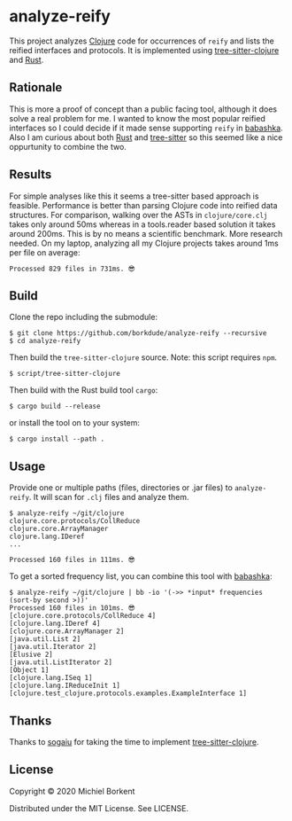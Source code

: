 # analyze-reify

This project analyzes [Clojure](http://clojure.org/) code for occurrences of
`reify` and lists the reified interfaces and protocols. It is implemented using
[tree-sitter-clojure](https://github.com/sogaiu/tree-sitter-clojure) and
[Rust](https://www.rust-lang.org/).

## Rationale

This is more a proof of concept than a public facing tool, although it does
solve a real problem for me. I wanted to know the most popular reified
interfaces so I could decide if it made sense supporting `reify` in
[babashka](https://github.com/borkdude/babashka/). Also I am curious about both
[Rust](https://www.rust-lang.org/) and
[tree-sitter](https://github.com/tree-sitter/) so this seemed like a nice
oppurtunity to combine the two.

## Results

For simple analyses like this it seems a tree-sitter based approach is
feasible. Performance is better than parsing Clojure code into reified data
structures. For comparison, walking over the ASTs in `clojure/core.clj` takes
only around 50ms whereas in a tools.reader based solution it takes around
200ms. This is by no means a scientific benchmark. More research needed. On my
laptop, analyzing all my Clojure projects takes around 1ms per file on average:

```
Processed 829 files in 731ms. 😎
```

## Build

Clone the repo including the submodule:

```
$ git clone https://github.com/borkdude/analyze-reify --recursive
$ cd analyze-reify
```

Then build the `tree-sitter-clojure` source. Note: this script
requires `npm`.

```
$ script/tree-sitter-clojure
```

Then build with the Rust build tool `cargo`:

```
$ cargo build --release
```

or install the tool on to your system:

```
$ cargo install --path .
```

## Usage

Provide one or multiple paths (files, directories or .jar files) to
`analyze-reify`. It will scan for `.clj` files and analyze them.

```
$ analyze-reify ~/git/clojure
clojure.core.protocols/CollReduce
clojure.core.ArrayManager
clojure.lang.IDeref
...

Processed 160 files in 111ms. 😎
```

To get a sorted frequency list, you can combine this tool with
[babashka](https://github.com/borkdude/babashka/):

```
$ analyze-reify ~/git/clojure | bb -io '(->> *input* frequencies (sort-by second >))'
Processed 160 files in 101ms. 😎
[clojure.core.protocols/CollReduce 4]
[clojure.lang.IDeref 4]
[clojure.core.ArrayManager 2]
[java.util.List 2]
[java.util.Iterator 2]
[Elusive 2]
[java.util.ListIterator 2]
[Object 1]
[clojure.lang.ISeq 1]
[clojure.lang.IReduceInit 1]
[clojure.test_clojure.protocols.examples.ExampleInterface 1]
```

## Thanks

Thanks to [sogaiu](https://github.com/sogaiu/) for taking the time to implement
[tree-sitter-clojure](https://github.com/sogaiu/tree-sitter-clojure).

## License

Copyright © 2020 Michiel Borkent

Distributed under the MIT License. See LICENSE.
